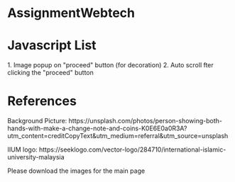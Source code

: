 # AssignmentWebtech
<h1> Javascript List </h1>
<p>
  1. Image popup on "proceed" button (for decoration)
  2. Auto scroll fter clicking the "proceed" button
</p>
<h1> References </h1>
<p>
  Background Picture:
  https://unsplash.com/photos/person-showing-both-hands-with-make-a-change-note-and-coins-K0E6E0a0R3A?utm_content=creditCopyText&utm_medium=referral&utm_source=unsplash 
</p>
<p>
  IIUM logo:
  https://seeklogo.com/vector-logo/284710/international-islamic-university-malaysia
</p>
<p>
  Please download the images for the main page
</p>
